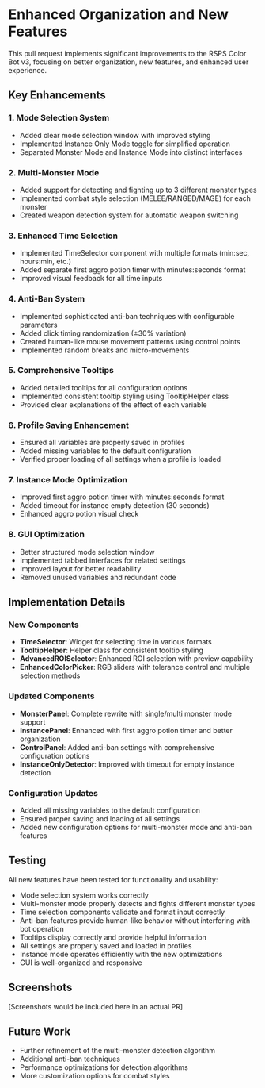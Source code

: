 # Enhanced Organization and New Features

This pull request implements significant improvements to the RSPS Color Bot v3, focusing on better organization, new features, and enhanced user experience.

## Key Enhancements

### 1. Mode Selection System
- Added clear mode selection window with improved styling
- Implemented Instance Only Mode toggle for simplified operation
- Separated Monster Mode and Instance Mode into distinct interfaces

### 2. Multi-Monster Mode
- Added support for detecting and fighting up to 3 different monster types
- Implemented combat style selection (MELEE/RANGED/MAGE) for each monster
- Created weapon detection system for automatic weapon switching

### 3. Enhanced Time Selection
- Implemented TimeSelector component with multiple formats (min:sec, hours:min, etc.)
- Added separate first aggro potion timer with minutes:seconds format
- Improved visual feedback for all time inputs

### 4. Anti-Ban System
- Implemented sophisticated anti-ban techniques with configurable parameters
- Added click timing randomization (±30% variation)
- Created human-like mouse movement patterns using control points
- Implemented random breaks and micro-movements

### 5. Comprehensive Tooltips
- Added detailed tooltips for all configuration options
- Implemented consistent tooltip styling using TooltipHelper class
- Provided clear explanations of the effect of each variable

### 6. Profile Saving Enhancement
- Ensured all variables are properly saved in profiles
- Added missing variables to the default configuration
- Verified proper loading of all settings when a profile is loaded

### 7. Instance Mode Optimization
- Improved first aggro potion timer with minutes:seconds format
- Added timeout for instance empty detection (30 seconds)
- Enhanced aggro potion visual check

### 8. GUI Optimization
- Better structured mode selection window
- Implemented tabbed interfaces for related settings
- Improved layout for better readability
- Removed unused variables and redundant code

## Implementation Details

### New Components
- **TimeSelector**: Widget for selecting time in various formats
- **TooltipHelper**: Helper class for consistent tooltip styling
- **AdvancedROISelector**: Enhanced ROI selection with preview capability
- **EnhancedColorPicker**: RGB sliders with tolerance control and multiple selection methods

### Updated Components
- **MonsterPanel**: Complete rewrite with single/multi monster mode support
- **InstancePanel**: Enhanced with first aggro potion timer and better organization
- **ControlPanel**: Added anti-ban settings with comprehensive configuration options
- **InstanceOnlyDetector**: Improved with timeout for empty instance detection

### Configuration Updates
- Added all missing variables to the default configuration
- Ensured proper saving and loading of all settings
- Added new configuration options for multi-monster mode and anti-ban features

## Testing

All new features have been tested for functionality and usability:
- Mode selection system works correctly
- Multi-monster mode properly detects and fights different monster types
- Time selection components validate and format input correctly
- Anti-ban features provide human-like behavior without interfering with bot operation
- Tooltips display correctly and provide helpful information
- All settings are properly saved and loaded in profiles
- Instance mode operates efficiently with the new optimizations
- GUI is well-organized and responsive

## Screenshots

[Screenshots would be included here in an actual PR]

## Future Work

- Further refinement of the multi-monster detection algorithm
- Additional anti-ban techniques
- Performance optimizations for detection algorithms
- More customization options for combat styles
